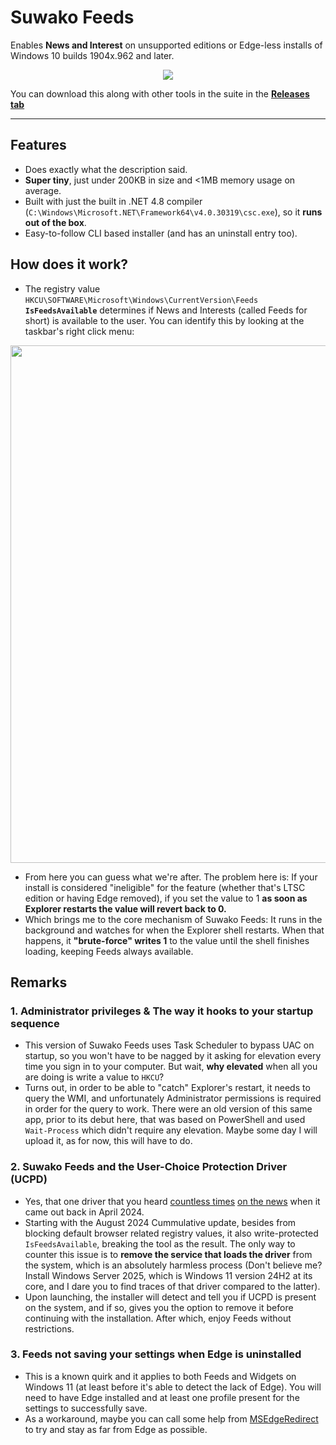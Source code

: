 # Suwako Feeds
Enables **News and Interest** on unsupported editions or Edge-less installs of Windows 10 builds 1904x.962 and later. 

<p align=center><img src="https://github.com/user-attachments/assets/4963765d-3e12-4878-bbd4-a6b6f5e12d2c">

You can download this along with other tools in the suite in the [**Releases tab**](https://github.com/Bionic-OSE/Suwako-WinUtils/releases/latest)

---
## Features 
- Does exactly what the description said.
- **Super tiny**, just under 200KB in size and <1MB memory usage on average.
- Built with just the built in .NET 4.8 compiler (`C:\Windows\Microsoft.NET\Framework64\v4.0.30319\csc.exe`), so it **runs out of the box**.
- Easy-to-follow CLI based installer (and has an uninstall entry too).

## How does it work?
- The registry value `HKCU\SOFTWARE\Microsoft\Windows\CurrentVersion\Feeds` **`IsFeedsAvailable`** determines if News and Interests (called Feeds for short) is available to the user. You can identify this by looking at the taskbar's right click menu:

<p align=center><img src="https://github.com/user-attachments/assets/97173a62-8718-4f26-bc9e-e210c02dc365" width="828"></p>

- From here you can guess what we're after. The problem here is: If your install is considered "ineligible" for the feature (whether that's LTSC edition or having Edge removed), if you set the value to 1 **as soon as Explorer restarts the value will revert back to 0.**
- Which brings me to the core mechanism of Suwako Feeds: It runs in the background and watches for when the Explorer shell restarts. When that happens, it **"brute-force" writes 1** to the value until the shell finishes loading, keeping Feeds always available. 

## Remarks 
### 1. Administrator privileges & The way it hooks to your startup sequence 
- This version of Suwako Feeds uses Task Scheduler to bypass UAC on startup, so you won't have to be nagged by it asking for elevation every time you sign in to your computer. But wait, **why elevated** when all you are doing is write a value to `HKCU`? 
- Turns out, in order to be able to "catch" Explorer's restart, it needs to query the WMI, and unfortunately Administrator permissions is required in order for the query to work. There were an old version of this same app, prior to its debut here, that was based on PowerShell and used `Wait-Process` which didn't require any elevation. Maybe some day I will upload it, as for now, this will have to do. 
### 2. Suwako Feeds and the User-Choice Protection Driver (UCPD)
- Yes, that one driver that you heard [countless times](https://kolbi.cz/blog/2024/04/03/userchoice-protection-driver-ucpd-sys/) [on the news](https://www.ghacks.net/2024/04/08/new-sneaky-windows-driver-ucdp-stops-non-microsoft-software-from-setting-defaults/) when it came out back in April 2024. 
- Starting with the August 2024 Cummulative update, besides from blocking default browser related registry values, it also write-protected `IsFeedsAvailable`, breaking the tool as the result. The only way to counter this issue is to **remove the service that loads the driver** from the system, which is an absolutely harmless process (Don't believe me? Install Windows Server 2025, which is Windows 11 version 24H2 at its core, and I dare you to find traces of that driver compared to the latter). 
- Upon launching, the installer will detect and tell you if UCPD is present on the system, and if so, gives you the option to remove it before continuing with the installation. After which, enjoy Feeds without restrictions.
### 3. Feeds not saving your settings when Edge is uninstalled 
- This is a known quirk and it applies to both Feeds and Widgets on Windows 11 (at least before it's able to detect the lack of Edge). You will need to have Edge installed and at least one profile present for the settings to successfully save.
- As a workaround, maybe you can call some help from [MSEdgeRedirect](https://github.com/rcmaehl/MSEdgeRedirect) to try and stay as far from Edge as possible.
